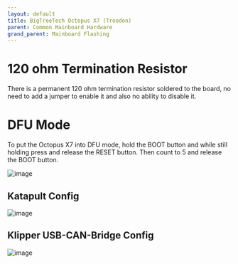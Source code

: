 ```yaml
---
layout: default 
title: BigTreeTech Octopus X7 (Troodon)
parent: Common Mainboard Hardware
grand_parent: Mainboard Flashing
---
```


# 120 ohm Termination Resistor

There is a permanent 120 ohm termination resistor soldered to the board, no need to add a jumper to enable it and also no ability to disable it.

# DFU Mode

To put the Octopus X7 into DFU mode, hold the BOOT button and while still holding press and release the RESET button. Then count to 5 and release the BOOT button.

![image](https://github.com/user-attachments/assets/dbcd62fe-7180-49d3-b2ef-c61ef9639c96)



## Katapult Config

![image](https://github.com/Esoterical/voron_canbus/assets/124253477/ec17d20a-2aba-4cc5-809f-aa1748a76a63)

## Klipper USB-CAN-Bridge Config

![image](https://user-images.githubusercontent.com/124253477/221378459-561064a6-deaa-4590-85b9-058f480871e2.png)
